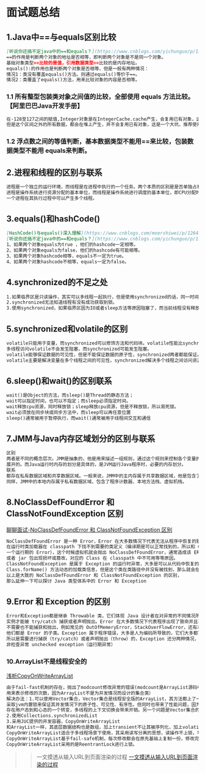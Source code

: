 # 面试题总结
## 1.Java中==与equals区别比较
```markdown
[听说你还搞不定java中的==和equals？](https://www.cnblogs.com/yichunguo/p/12383853.html)
==的作用是判断两个对象的地址是否相等，即判断两个对象是不是同一个对象。
基础对象类型==比较的是值，引用数据类型==比较的是内存地址。
equals():的作用也是判断两个对象是否相等，但是一般有两种情况：
情况1：类没有覆盖equals()方法。则通过equals()等价于==。
情况2：类覆盖了equals()方法，用来比较对象的内容是否相等。
```
### 1.1 所有整型包装类对象之间值的比较，全部使用 equals 方法比较。【阿里巴巴Java开发手册】
```markdown
在-128至127之间的赋值,Integer对象是在IntegerCache.cache产生，会复用已有对象，这个区间内的Integer值可以直接使用==进行判断，
但是这个区间之外的所有数据，都会在堆上产生，并不会复用已有对象，这是一个大坑，推荐使用 equals 方法进行判断。
```
### 1.2 浮点数之间的等值判断，基本数据类型不能用==来比较，包装数据类型不能用 equals来判断。
## 2.进程和线程的区别与联系
```markdown
进程是⼀个独立的运行环境，而线程是在进程中执行的⼀个任务。两个本质的区别是是否单独占有内存地址空间及其它系统资源（比如I/O）
进程是操作系统进行资源分配的基本单位，而线程是操作系统进行调度的基本单位，即CPU分配时间的单位。
一个进程在其执行过程中可以产生多个线程。
```
## 3.equals()和hashCode()
```markdown
[HashCode()与equals()深入理解](https://www.cnblogs.com/moershiwei/p/12643626.html)
[听说你还搞不定java中的==和equals？](https://www.cnblogs.com/yichunguo/p/12383853.html)
1、如果两个对象equals为true ，他们的hashcode一定相等。
2、如果两个对象equals为false，他们的hashcode有可能相等。
3、如果两个对象hashcode相等，equals不一定为true。
4、如果两个对象hashcode不相等，equals一定为false。
```
## 4.synchronized的不足之处
```markdown
1.如果临界区是只读操作，其实可以多线程一起执行，但是使用synchronized的话，同一时间只能有一个线程执行。
2.synchronized无法知道线程有没有成功获取到锁。
3.使用synchronized，如果临界区因为IO或者sleep方法等原因阻塞了，而当前线程没有释放锁，就会导致所有线程等待
```
## 5.synchronized和volatile的区别
```markdown
volatile只能用于变量，而synchronized可以修饰方法和代码块。volatile性能比synchronized要好。
多线程访问volatile不会发生阻塞，而synchronized可能发生阻塞。
volatile能够保证数据的可见性，但是不能保证数据的原子性，synchronized两者都能保证。
volatile主要是解决变量在多个线程之间的可见性，synchronized解决多个线程之间访问资源的同步性。
```
## 6.sleep()和wait()的区别联系
```markdown
wait()是Object的方法，而sleep()是Thread的静态方法；
wait可以指定时间，也可以不指定；而sleep必须指定时间。
wait释放cpu资源，同时释放锁；sleep释放cpu资源，但是不释放锁，所以易死锁。
wait必须放在同步块或同步方法中，而sleep可以再任意位置
sleep()通常被用于暂停执行，而wait()通常被用于线程间交互和通信
```
## 7.JMM与Java内存区域划分的区别与联系
```markdown
区别
两者是不同的概念层次。JMM是抽象的，他是用来描述⼀组规则，通过这个规则来控制各个变量的访问方式，围绕原子性、有序性、可见性等
展开的。而Java运行时内存的划分是具体的，是JVM运行Java程序时，必要的内存划分。
联系
都存在私有数据区域和共享数据区域。⼀般来说，JMM中的主内存属于共享数据区域，他是包含了堆和方法区；
同样，JMM中的本地内存属于私有数据区域，包含了程序计数器、本地方法栈、虚拟机栈。
```
## 8.NoClassDefFoundError 和 ClassNotFoundException 区别
[聊聊面试-NoClassDefFoundError 和 ClassNotFoundException 区别](https://www.cnblogs.com/xiao2shiqi/p/11740563.html)
```markdown
NoClassDefFoundError 是一种 Error，Error 在大多数情况下代表无法从程序中恢复的致命错误，产生的原因在于 JVM 或者 ClassLoader
在运行时类加载器在 classpath 下找不到需要的类定义（编译期是可以正常找到的，所以和 ClassNotFoundException 不同的是这是
一个运行期的 Error），这个时候虚拟机就会抛出 NoClassDefFoundError，通常造成该 ERROR 的原因是打包过程中漏掉了部分类，
或者 jar 包出现损坏或篡改，对应的 Class 在 classpath 中不可用等等原因。
ClassNotFoundException 是属于 Exception 的运行时异常，大多是可以从代码中恢复的异常类型，导致该异常的原因大多是因为使用 
Class.forName() 方法动态的加载类信息，但是这个类在类路径中并没有被找到，那么就会在运行时抛出 ClassNotFoundException
以上是大致的 NoClassDefFoundError 和 ClassNotFoundException 的区别，
那么延伸一下可以探讨 Java 类型体系中的 Error 和 Exception
```
## 9.Error 和 Exception 的区别
```markdown
Error和Exception都是继承 Throwable 类，它们体现 Java 设计者在对异常的不同情况所进行的分类处理，在Java中只有 Throwable类的
实例才能被 try/catch 捕获或者声明抛出。Error 在大多数情况下代表程序出现了致命并且不可恢复的错误，它们大多都是不可预测的错误，
不需要也不能捕获和抛出，例如常见的 OutOfMemeryError，StackOverFlowError，还有本文提到的 NoClassDefFoundError，
他们都是 Error 的子类。Exception 属于程序错误，大多是人为编码所导致的，它们大多都可以预测，也可以通过程序处理让程序正常流程，
所以是需要进行捕获（try/catch）或者声明抛出（throw）的，Exception 还分两种情况，可检查异常 checked exception（编译期异常），
非检查异常 unchecked exception（运行期异常）
```

### 10.ArrayList不是线程安全的
[浅析CopyOnWriteArrayList](https://www.cnblogs.com/zengcongcong/p/12754067.html)
```markdown
由于fail-fast机制的存在，抛出了modcount修改异常的错误(modcount是ArrayList源码中的一个变量，
用来表示修改的次数，因为ArrayList不是为并发情况而设计的集合类）
解决办法：1.可以使用Vector集合，Vector集合是线程安全版的ArrayList，其方法都上了一层synchronized进行修饰，
采取jvm内置锁来保证其并发情况下的原子性、可见性、有序性。但同时也带来了性能问题，因为synchronized一旦膨胀到重量级锁，
存在用户态到和心态的一个转变，多线程的上下文切换会带来开销。另一个问题是Vector集合的扩容没有ArrayList的策略好
2.使用Collections.synchronizedList
3.采用JUC提供的并发容器，CopyOnWriteArrayList
和ArrayList一样，其底层数据结构也是数组，加上transient不让其被序列化，加上volatile修饰来保证多线程下的其可见性和有序性
CopyOnWriteArrayList适合于多线程场景下使用，其采用读写分离的思想，读操作不上锁，写操作上锁，且写操作效率较低
CopyOnWriteArrayList基于fail-safe机制，每次修改都会在原先基础上复制一份，修改完毕后在进行替换
CopyOnWriteArrayList采用的是ReentrantLock进行上锁。
```
>> 一文摸透从输入URL到页面渲染的过程
[一文摸透从输入URL到页面渲染的过程](https://www.cnblogs.com/AhuntSun-blog/p/12641050.html)

